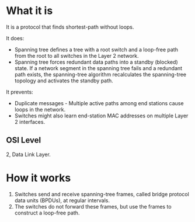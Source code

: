#                  What it is

It is a protocol that finds shortest-path without loops.

It does:
- Spanning tree defines a tree with a root switch and a loop-free path from the root to all switches in the Layer 2 network. 
- Spanning tree forces redundant data paths into a standby (blocked) state. If a network segment in the spanning tree fails and a redundant path exists, the spanning-tree algorithm recalculates the spanning-tree topology and activates the standby path.

It prevents:
- Duplicate messages - Multiple active paths among end stations cause loops in the network.
- Switches might also learn end-station MAC addresses on multiple Layer 2 interfaces.

##                 OSI Level

2, Data Link Layer.









#                  How it works

1. Switches send and receive spanning-tree frames, called bridge protocol data units (BPDUs), at regular intervals. 
2. The switches do not forward these frames, but use the frames to construct a loop-free path.